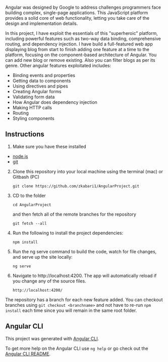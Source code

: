 Angular was designed by Google to address challenges programmers face building complex, single-page applications. This JavaScript platform provides a solid core of web functionality, letting you take care of the design and implementation details.

In this project, I have exploit the essentials of this "superheroic" platform, including powerful features such as two-way data binding, comprehensive routing, and dependency injection. I have build a full-featured web app displaying blog from start to finish adding one feature at a time to the platform, focusing on the component-based architecture of Angular. You can add new blog or remove existing. Also you can filter blogs as per its genre. Other angular features exploitated includes:

- Binding events and properties
- Getting data to components
- Using directives and pipes
- Creating Angular forms
- Validating form data
- How Angular does dependency injection
- Making HTTP calls
- Routing
- Styling components

## Instructions

1. Make sure you have these installed

- [node.js](http://nodejs.org/)
- [git](http://git-scm.com/)

2. Clone this repository into your local machine using the terminal (mac) or Gitbash (PC)

   `git clone https://github.com/zkabari1/AngularProject.git`

3. CD to the folder

   `cd AngularProject`

   and then fetch all of the remote branches for the repository

   `git fetch --all`

4. Run the following to install the project dependencies:

   `npm install`

5. Run the ng serve command to build the code, watch for file changes, and serve up the site locally:

   `ng serve`

6. Navigate to http://localhost:4200. The app will automatically reload if you change any of the source files.

   `http://localhost:4200/`

The repository has a branch for each new feature added. You can checkout branches using `git checkout <branchname>` and not have to re-run `npm install` each time since you will remain in the same root folder.

## Angular CLI

This project was generated with [Angular CLI](https://github.com/angular/angular-cli).

To get more help on the Angular CLI use `ng help` or go check out the [Angular CLI README](https://github.com/angular/angular-cli/blob/master/README.md).

